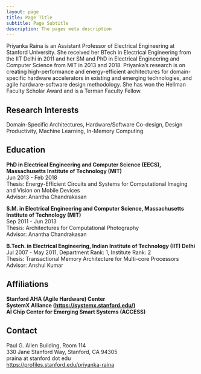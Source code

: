 ```yaml
---
layout: page
title: Page Title
subtitle: Page Subtitle
description: The pages meta description
---
```


Priyanka Raina is an Assistant Professor of Electrical Engineering at Stanford University. She received her BTech in Electrical Engineering from the IIT Delhi in 2011 and her SM and PhD in Electrical Engineering and Computer Science from MIT in 2013 and 2018. Priyanka’s research is on creating high-performance and energy-efficient architectures for domain-specific hardware accelerators in existing and emerging technologies, and agile hardware-software design methodology. She has won the Hellman Faculty Scholar Award and is a Terman Faculty Fellow.

## Research Interests
Domain-Specific Architectures, Hardware/Software Co-design, Design Productivity, Machine Learning, In-Memory Computing

## Education

**PhD in Electrical Engineering and Computer Science (EECS), Massachusetts Institute of Technology (MIT)**  
Jun 2013 - Feb 2018  
Thesis: Energy-Efficient Circuits and Systems for Computational Imaging and Vision on Mobile Devices  
Advisor: Anantha Chandrakasan   

**S.M. in Electrical Engineering and Computer Science, Massachusetts Institute of Technology (MIT)**  
Sep 2011 - Jun 2013  
Thesis: Architectures for Computational Photography  
Advisor: Anantha Chandrakasan  

**B.Tech. in Electrical Engineering, Indian Institute of Technology (IIT) Delhi**  
Jul 2007 - May 2011, Department Rank: 1, Institute Rank: 2   
Thesis: Transactional Memory Architecture for Multi-core Processors  
Advisor: Anshul Kumar  

## Affiliations
**Stanford AHA (Agile Hardware) Center**  
**SystemX Alliance (https://systemx.stanford.edu/)**  
**AI Chip Center for Emerging Smart Systems (ACCESS)**  

## Contact
Paul G. Allen Building, Room 114  
330 Jane Stanford Way, Stanford, CA 94305  
praina at stanford dot edu  
https://profiles.stanford.edu/priyanka-raina  
